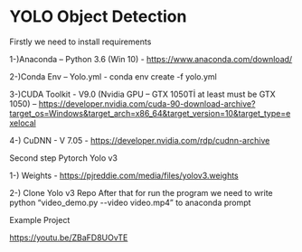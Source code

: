 # YOLO Object Detection 

Firstly we need to install requirements

1-)Anaconda – Python 3.6 (Win 10) - https://www.anaconda.com/download/

2-)Conda Env – Yolo.yml - conda env create -f yolo.yml

3-)CUDA Toolkit - V9.0 (Nvidia GPU – GTX 1050Tİ at least must be GTX 1050) – https://developer.nvidia.com/cuda-90-download-archive?target_os=Windows&target_arch=x86_64&target_version=10&target_type=exelocal 

4-) CuDNN - V 7.05 - https://developer.nvidia.com/rdp/cudnn-archive

Second step Pytorch Yolo v3

1-) Weights - https://pjreddie.com/media/files/yolov3.weights 

2-) Clone Yolo v3 Repo After that for run the program we need to write python “video_demo.py --video video.mp4” to anaconda prompt

Example Project 

https://youtu.be/ZBaFD8UOvTE
